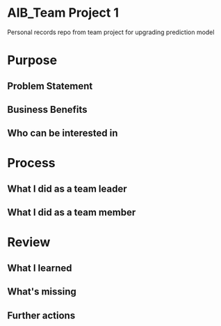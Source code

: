 # AIB_Team Project 1
Personal records repo from team project for upgrading prediction model

# Purpose 

## Problem Statement

## Business Benefits

## Who can be interested in

# Process 

## What I did as a team leader

## What I did as a team member

# Review

## What I learned

## What's missing

## Further actions
